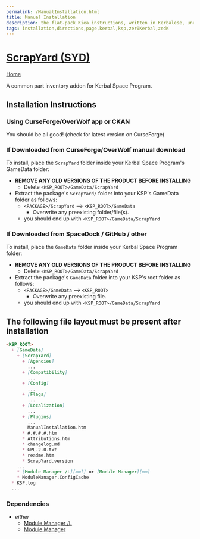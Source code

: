 ```yaml
---
permalink: /ManualInstallation.html
title: Manual Installation
description: the flat-pack Kiea instructions, written in Kerbalese, unusally present
tags: installation,directions,page,kerbal,ksp,zer0Kerbal,zedK
---
```


<!-- ManualInstallation.md v1.1.8.1
ScrapYard (SYD)
created: 01 Oct 2019
updated: 29 Jul 2022 -->

<!-- based upon work by Lisias -->

# [ScrapYard (SYD)][SYD]

[Home](./index.md)

A common part inventory addon for Kerbal Space Program.

## Installation Instructions

### Using CurseForge/OverWolf app or CKAN

You should be all good! (check for latest version on CurseForge)

### If Downloaded from CurseForge/OverWolf manual download

To install, place the `ScrapYard` folder inside your Kerbal Space Program's GameData folder:

* **REMOVE ANY OLD VERSIONS OF THE PRODUCT BEFORE INSTALLING**
  * Delete `<KSP_ROOT>/GameData/ScrapYard`
* Extract the package's `ScrapYard/` folder into your KSP's GameData folder as follows:
  * `<PACKAGE>/ScrapYard` --> `<KSP_ROOT>/GameData`
    * Overwrite any preexisting folder/file(s).
  * you should end up with `<KSP_ROOT>/GameData/ScrapYard`

### If Downloaded from SpaceDock / GitHub / other

To install, place the `GameData` folder inside your Kerbal Space Program folder:

* **REMOVE ANY OLD VERSIONS OF THE PRODUCT BEFORE INSTALLING**
  * Delete `<KSP_ROOT>/GameData/ScrapYard`
* Extract the package's `GameData` folder into your KSP's root folder as follows:
  * `<PACKAGE>/GameData` --> `<KSP_ROOT>`
    * Overwrite any preexisting file.
  * you should end up with `<KSP_ROOT>/GameData/ScrapYard`

## The following file layout must be present after installation

```markdown
<KSP_ROOT>
  + [GameData]
    + [ScrapYard]
      + [Agencies]
        ...
      + [Compatibility]
        ...
      + [Config]
        ...
      + [Flags]
        ...
      + [Localization]
        ...
      + [Plugins]
        ...
        ManualInstallation.htm
      * #.#.#.#.htm
      * Attributions.htm
      * changelog.md
      * GPL-2.0.txt
      * readme.htm
      * ScrapYard.version
    ...
    * [Module Manager /L][mml] or [Module Manager][mm]
    * ModuleManager.ConfigCache
  * KSP.log
  ...
```

### Dependencies

* *either*
  * [Module Manager /L][mml]
  * [Module Manager][mm]

[SYD]: https://forum.kerbalspaceprogram.com/index.php?/topic/192456-* "ScrapYard (SYD)"
[mm]: https://forum.kerbalspaceprogram.com/index.php?/topic/50533-*/ "Module Manager"
[mml]: https://github.com/net-lisias-ksp/ModuleManager "Module Manager /L"